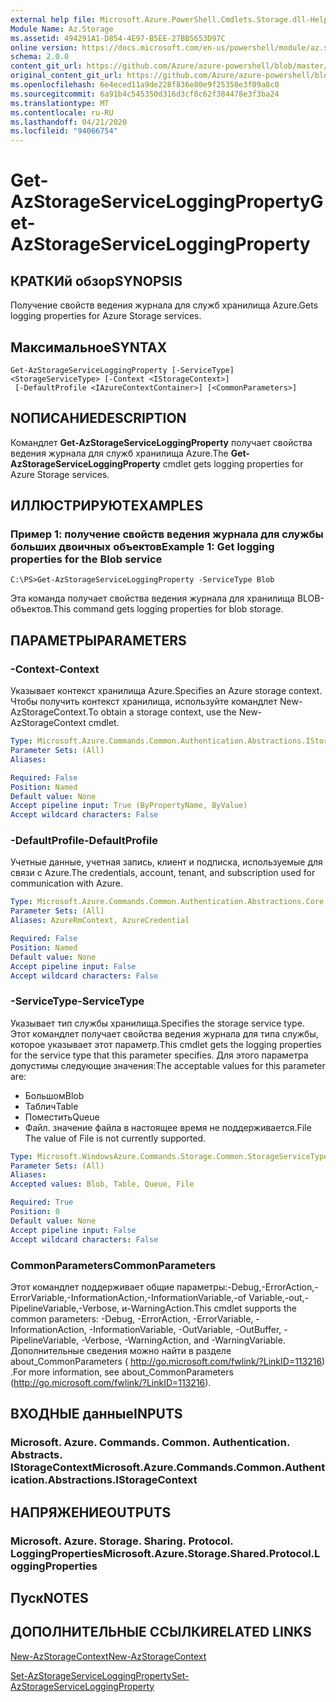 ```yaml
---
external help file: Microsoft.Azure.PowerShell.Cmdlets.Storage.dll-Help.xml
Module Name: Az.Storage
ms.assetid: 494291A1-D854-4E97-B5EE-27BB5653D97C
online version: https://docs.microsoft.com/en-us/powershell/module/az.storage/get-azstorageserviceloggingproperty
schema: 2.0.0
content_git_url: https://github.com/Azure/azure-powershell/blob/master/src/Storage/Storage.Management/help/Get-AzStorageServiceLoggingProperty.md
original_content_git_url: https://github.com/Azure/azure-powershell/blob/master/src/Storage/Storage.Management/help/Get-AzStorageServiceLoggingProperty.md
ms.openlocfilehash: 6e4eced11a9de228f836e80e9f25350e3f09a8c0
ms.sourcegitcommit: 6a91b4c545350d316d3cf8c62f384478e3f3ba24
ms.translationtype: MT
ms.contentlocale: ru-RU
ms.lasthandoff: 04/21/2020
ms.locfileid: "94066754"
---
```

# <span data-ttu-id="0280f-101">Get-AzStorageServiceLoggingProperty</span><span class="sxs-lookup"><span data-stu-id="0280f-101">Get-AzStorageServiceLoggingProperty</span></span>

## <span data-ttu-id="0280f-102">КРАТКИй обзор</span><span class="sxs-lookup"><span data-stu-id="0280f-102">SYNOPSIS</span></span>
<span data-ttu-id="0280f-103">Получение свойств ведения журнала для служб хранилища Azure.</span><span class="sxs-lookup"><span data-stu-id="0280f-103">Gets logging properties for Azure Storage services.</span></span>

## <span data-ttu-id="0280f-104">Максимальное</span><span class="sxs-lookup"><span data-stu-id="0280f-104">SYNTAX</span></span>

```
Get-AzStorageServiceLoggingProperty [-ServiceType] <StorageServiceType> [-Context <IStorageContext>]
 [-DefaultProfile <IAzureContextContainer>] [<CommonParameters>]
```

## <span data-ttu-id="0280f-105">NОПИСАНИЕ</span><span class="sxs-lookup"><span data-stu-id="0280f-105">DESCRIPTION</span></span>
<span data-ttu-id="0280f-106">Командлет **Get-AzStorageServiceLoggingProperty** получает свойства ведения журнала для служб хранилища Azure.</span><span class="sxs-lookup"><span data-stu-id="0280f-106">The **Get-AzStorageServiceLoggingProperty** cmdlet gets logging properties for Azure Storage services.</span></span>

## <span data-ttu-id="0280f-107">ИЛЛЮСТРИРУЮТ</span><span class="sxs-lookup"><span data-stu-id="0280f-107">EXAMPLES</span></span>

### <span data-ttu-id="0280f-108">Пример 1: получение свойств ведения журнала для службы больших двоичных объектов</span><span class="sxs-lookup"><span data-stu-id="0280f-108">Example 1: Get logging properties for the Blob service</span></span>
```
C:\PS>Get-AzStorageServiceLoggingProperty -ServiceType Blob
```

<span data-ttu-id="0280f-109">Эта команда получает свойства ведения журнала для хранилища BLOB-объектов.</span><span class="sxs-lookup"><span data-stu-id="0280f-109">This command gets logging properties for blob storage.</span></span>

## <span data-ttu-id="0280f-110">ПАРАМЕТРЫ</span><span class="sxs-lookup"><span data-stu-id="0280f-110">PARAMETERS</span></span>

### <span data-ttu-id="0280f-111">-Context</span><span class="sxs-lookup"><span data-stu-id="0280f-111">-Context</span></span>
<span data-ttu-id="0280f-112">Указывает контекст хранилища Azure.</span><span class="sxs-lookup"><span data-stu-id="0280f-112">Specifies an Azure storage context.</span></span>
<span data-ttu-id="0280f-113">Чтобы получить контекст хранилища, используйте командлет New-AzStorageContext.</span><span class="sxs-lookup"><span data-stu-id="0280f-113">To obtain a storage context, use the New-AzStorageContext cmdlet.</span></span>

```yaml
Type: Microsoft.Azure.Commands.Common.Authentication.Abstractions.IStorageContext
Parameter Sets: (All)
Aliases:

Required: False
Position: Named
Default value: None
Accept pipeline input: True (ByPropertyName, ByValue)
Accept wildcard characters: False
```

### <span data-ttu-id="0280f-114">-DefaultProfile</span><span class="sxs-lookup"><span data-stu-id="0280f-114">-DefaultProfile</span></span>
<span data-ttu-id="0280f-115">Учетные данные, учетная запись, клиент и подписка, используемые для связи с Azure.</span><span class="sxs-lookup"><span data-stu-id="0280f-115">The credentials, account, tenant, and subscription used for communication with Azure.</span></span>

```yaml
Type: Microsoft.Azure.Commands.Common.Authentication.Abstractions.Core.IAzureContextContainer
Parameter Sets: (All)
Aliases: AzureRmContext, AzureCredential

Required: False
Position: Named
Default value: None
Accept pipeline input: False
Accept wildcard characters: False
```

### <span data-ttu-id="0280f-116">-ServiceType</span><span class="sxs-lookup"><span data-stu-id="0280f-116">-ServiceType</span></span>
<span data-ttu-id="0280f-117">Указывает тип службы хранилища.</span><span class="sxs-lookup"><span data-stu-id="0280f-117">Specifies the storage service type.</span></span>
<span data-ttu-id="0280f-118">Этот командлет получает свойства ведения журнала для типа службы, которое указывает этот параметр.</span><span class="sxs-lookup"><span data-stu-id="0280f-118">This cmdlet gets the logging properties for the service type that this parameter specifies.</span></span>
<span data-ttu-id="0280f-119">Для этого параметра допустимы следующие значения:</span><span class="sxs-lookup"><span data-stu-id="0280f-119">The acceptable values for this parameter are:</span></span>
- <span data-ttu-id="0280f-120">Большом</span><span class="sxs-lookup"><span data-stu-id="0280f-120">Blob</span></span> 
- <span data-ttu-id="0280f-121">Таблич</span><span class="sxs-lookup"><span data-stu-id="0280f-121">Table</span></span>
- <span data-ttu-id="0280f-122">Поместить</span><span class="sxs-lookup"><span data-stu-id="0280f-122">Queue</span></span>
- <span data-ttu-id="0280f-123">Файл. значение файла в настоящее время не поддерживается.</span><span class="sxs-lookup"><span data-stu-id="0280f-123">File The value of File is not currently supported.</span></span>

```yaml
Type: Microsoft.WindowsAzure.Commands.Storage.Common.StorageServiceType
Parameter Sets: (All)
Aliases:
Accepted values: Blob, Table, Queue, File

Required: True
Position: 0
Default value: None
Accept pipeline input: False
Accept wildcard characters: False
```

### <span data-ttu-id="0280f-124">CommonParameters</span><span class="sxs-lookup"><span data-stu-id="0280f-124">CommonParameters</span></span>
<span data-ttu-id="0280f-125">Этот командлет поддерживает общие параметры:-Debug,-ErrorAction,-ErrorVariable,-InformationAction,-InformationVariable,-of Variable,-out,-PipelineVariable,-Verbose, и-WarningAction.</span><span class="sxs-lookup"><span data-stu-id="0280f-125">This cmdlet supports the common parameters: -Debug, -ErrorAction, -ErrorVariable, -InformationAction, -InformationVariable, -OutVariable, -OutBuffer, -PipelineVariable, -Verbose, -WarningAction, and -WarningVariable.</span></span> <span data-ttu-id="0280f-126">Дополнительные сведения можно найти в разделе about_CommonParameters ( http://go.microsoft.com/fwlink/?LinkID=113216) .</span><span class="sxs-lookup"><span data-stu-id="0280f-126">For more information, see about_CommonParameters (http://go.microsoft.com/fwlink/?LinkID=113216).</span></span>

## <span data-ttu-id="0280f-127">ВХОДНЫЕ данные</span><span class="sxs-lookup"><span data-stu-id="0280f-127">INPUTS</span></span>

### <span data-ttu-id="0280f-128">Microsoft. Azure. Commands. Common. Authentication. Abstracts. IStorageContext</span><span class="sxs-lookup"><span data-stu-id="0280f-128">Microsoft.Azure.Commands.Common.Authentication.Abstractions.IStorageContext</span></span>

## <span data-ttu-id="0280f-129">НАПРЯЖЕНИЕ</span><span class="sxs-lookup"><span data-stu-id="0280f-129">OUTPUTS</span></span>

### <span data-ttu-id="0280f-130">Microsoft. Azure. Storage. Sharing. Protocol. LoggingProperties</span><span class="sxs-lookup"><span data-stu-id="0280f-130">Microsoft.Azure.Storage.Shared.Protocol.LoggingProperties</span></span>

## <span data-ttu-id="0280f-131">Пуск</span><span class="sxs-lookup"><span data-stu-id="0280f-131">NOTES</span></span>

## <span data-ttu-id="0280f-132">ДОПОЛНИТЕЛЬНЫЕ ССЫЛКИ</span><span class="sxs-lookup"><span data-stu-id="0280f-132">RELATED LINKS</span></span>

[<span data-ttu-id="0280f-133">New-AzStorageContext</span><span class="sxs-lookup"><span data-stu-id="0280f-133">New-AzStorageContext</span></span>](./New-AzStorageContext.md)

[<span data-ttu-id="0280f-134">Set-AzStorageServiceLoggingProperty</span><span class="sxs-lookup"><span data-stu-id="0280f-134">Set-AzStorageServiceLoggingProperty</span></span>](./Set-AzStorageServiceLoggingProperty.md)


